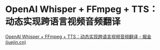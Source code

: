 # OpenAI Whisper + FFmpeg + TTS：动态实现跨语言视频音频翻译

[OpenAI Whisper + FFmpeg + TTS：动态实现跨语言视频音频翻译 - 掘金 (juejin.cn)](https://juejin.cn/post/7236295340629590074)